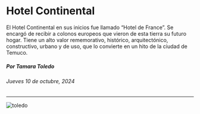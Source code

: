 # Hotel Continental

El Hotel Continental en sus inicios fue llamado “Hotel de France”. Se encargó de recibir a colonos europeos que vieron de esta tierra su futuro hogar. Tiene un alto valor rememorativo, histórico, arquitectónico, constructivo, urbano y de uso, que lo convierte en un hito de la ciudad de Temuco.

##### Por Tamara Toledo

###### Jueves 10 de octubre, 2024

- - - - - -
![toledo](https://github.com/user-attachments/assets/118bc5dd-ad1c-4cbe-8e8c-3fa9ec2579d5)
